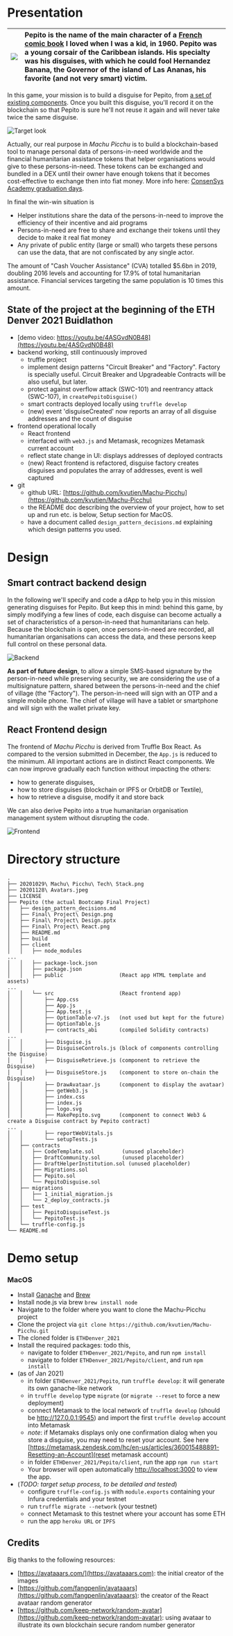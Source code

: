 
# Presentation
|![](https://upload.wikimedia.org/wikipedia/en/9/93/Pepito_Bottaro.jpg)|Pepito is the name of the main character of a [French comic book](https://en.wikipedia.org/wiki/Pepito_(comics)) I loved when I was a kid, in 1960. Pepito was a young corsair of the Caribbean islands. His specialty was his disguises, with which he could fool Hernandez Banana, the Governor of the island of Las Ananas, his favorite (and not very smart) victim. |
|-------|:---------|


In this game, your mission is to build a disguise for Pepito, from [a set of existing components](https://avataaars.com/). Once you built this disguise, you'll record it on the blockchain so that Pepito is sure he'll not reuse it again and will never take twice the same disguise.

![Target look](../20201128%20Avatars.jpeg)

Actually, our real purpose in _Machu Picchu_ is to build a blockchain-based tool to manage personal data of persons-in-need worldwide and the financial humanitarian assistance tokens that helper organisations would give to these persons-in-need. These tokens can be exchanged and bundled in a DEX until their owner have enough tokens that it becomes cost-effective to exchange then into fiat money. More info here: [ConsenSys Academy graduation days](https://youtu.be/9fWTD8gf-Us).

In final the win-win situation is
* Helper institutions share the data of the persons-in-need to improve the efficiency of their incentive and aid programs
* Persons-in-need are free to share and exchange their tokens until they decide to make it real fiat money
* Any private of public entity (large or small) who targets these persons can use the data, that are not confiscated by any single actor.

The amount of "Cash Voucher Assistance" (CVA) totalled $5.6bn in 2019, doubling 2016 levels and accounting for 17.9% of total humanitarian assistance. Financial services targeting the same population is 10 times this amount.

## State of the project at the beginning of the ETH Denver 2021 Buidlathon
* [demo video: https://youtu.be/4ASGvdN0B48](https://youtu.be/4ASGvdN0B48) 
* backend working, still continuously improved
  * truffle project
  * implement design patterns "Circuit Breaker" and "Factory". Factory is specially useful. Circuit Breaker and Upgradeable Contracts will be also useful, but later.
  * protect against overflow attack (SWC-101) and reentrancy attack (SWC-107), in `createPepitoDisguise()`
  * smart contracts deployed locally using `truffle develop`
  * (new) event 'disguiseCreated' now reports an array of all disguise addresses and the count of disguise
* frontend operational locally
  * React frontend
  * interfaced with `web3.js` and Metamask, recognizes Metamask current account
  * reflect state change in UI: displays addresses of deployed contracts
  * (new) React frontend is refactored, disguise factory creates disguises and populates the array of addresses, event is well captured
* git
  * github URL: [https://github.com/kvutien/Machu-Picchu](https://github.com/kvutien/Machu-Picchu)
  * the README doc describing the overview of your project, how to set up and run etc. is below, Setup section for MacOS.
  * have a document called `design_pattern_decisions.md` explaining which design patterns you used.

# Design
## Smart contract backend design
In the following we'll specify and code a dApp to help you in this mission generating disguises for Pepito. But keep this in mind: behind this game, by simply modifying a few lines of code, each disguise can become actually a set of characteristics of a person-in-need that humanitarians can help. Because the blockchain is open, once persons-in-need are recorded, all humanitarian organisations can access the data, and these persons keep full control on these personal data.

![Backend](https://github.com/kvutien/Machu-Picchu/blob/main/Pepito/Final%20Project%20Design.png)

**As part of future design**, to allow a simple SMS-based signature by the person-in-need while preserving security, we are considering the use of a multisignature pattern, shared between the persons-in-need and the chief of village (the "Factory"). The person-in-need will sign with an OTP and a simple mobile phone. The chief of village will have a tablet or smartphone and will sign with the wallet private key.

## React Frontend design
The frontend of _Machu Picchu_ is derived from Truffle Box React. As compared to the version submitted in December, the `App.js` is reduced to the minimum. All important actions are in distinct React components. We can now improve gradually each function without impacting the others: 
* how to generate disguises,
*  how to store disguises (blockchain or IPFS or OrbitDB or Textile), 
*  how to retrieve a disguise, modify it and store back

We can also derive Pepito into a true humanitarian organisation management system without disrupting the code.

![Frontend](https://github.com/kvutien/Machu-Picchu/blob/main/Pepito/Final%20Project%20React.png)

# Directory structure
```
.
├── 20201029\ Machu\ Picchu\ Tech\ Stack.png
├── 20201128\ Avatars.jpeg
├── LICENSE
├── Pepito (the actual Bootcamp Final Project)
│   ├── design_pattern_decisions.md
│   ├── Final\ Project\ Design.png
│   ├── Final\ Project\ Design.pptx
│   ├── Final\ Project\ React.png
│   ├── README.md
│   ├── build
│   ├── client
│   │   ├── node_modules
...
│   │   ├── package-lock.json
│   │   ├── package.json
│   │   ├── public                  (React app HTML template and assets)
...
│   │   └── src                     (React frontend app)
│   │       ├── App.css
│   │       ├── App.js
│   │       ├── App.test.js
│   │       ├── OptionTable-v7.js   (not used but kept for the future)
│   │       ├── OptionTable.js
│   │       ├── contracts_abi       (compiled Solidity contracts)
...
│   │       ├── Disguise.js
│   │       ├── DisguiseControls.js (block of components controlling the Disguise)
│   │       ├── DisguiseRetrieve.js (component to retrieve the Disguise)
│   │       ├── DisguiseStore.js    (component to store on-chain the Disguise)
│   │       ├── DrawAvataar.js      (component to display the avataar)
│   │       ├── getWeb3.js
│   │       ├── index.css
│   │       ├── index.js
│   │       ├── logo.svg
│   │       ├── MakePepito.svg      (component to connect Web3 & create a Disguise contract by Pepito contract)
...
│   │       ├── reportWebVitals.js
│   │       └── setupTests.js
│   ├── contracts
│   │   ├── CodeTemplate.sol         (unused placeholder)
│   │   ├── DraftCommunity.sol       (unused placeholder)
│   │   ├── DraftHelperInstitution.sol (unused placeholder)
│   │   ├── Migrations.sol
│   │   ├── Pepito.sol
│   │   └── PepitoDisguise.sol
│   ├── migrations
│   │   ├── 1_initial_migration.js
│   │   └── 2_deploy_contracts.js
│   ├── test
│   │   ├── PepitoDisguiseTest.js
│   │   └── PepitoTest.js
│   └── truffle-config.js
└── README.md
```

# Demo setup

### MacOS

* Install [Ganache](https://github.com/trufflesuite/ganache/releases/download/v1.2.1/Ganache-1.2.1-mac.zip) and [Brew](https://brew.sh/)
* Install node.js via brew `brew install node`
* Navigate to the folder where you want to clone the Machu-Picchu project
* Clone the project via `git clone https://github.com/kvutien/Machu-Picchu.git` 
* The cloned folder is `ETHDenver_2021`
* Install the required packages: todo this, 
  * navigate to folder `ETHDenver_2021/Pepito`, and run `npm install`
  * navigate to folder `ETHDenver_2021/Pepito/client`, and run `npm install`
* (as of Jan 2021) 
  * in folder `ETHDenver_2021/Pepito`, run `truffle develop`: it will generate its own ganache-like network
  * in `truffle develop` type `migrate` (or `migrate --reset` to force a new deployment)
  * connect Metamask to the local network of `truffle develop` (should be http://127.0.0.1:9545) and import the first `truffle develop` account into Metamask
  * _note_: if Metamaks displays only one confirmation dialog when you store a disguise, you may need to reset your account. See here [https://metamask.zendesk.com/hc/en-us/articles/360015488891-Resetting-an-Account](reset metamask account)
  * in folder `ETHDenver_2021/Pepito/client`, run the app `npm run start`
  * Your browser will open automatically [http://localhost:3000](http://localhost:3000) to view the app.
* (*TODO: target setup process, to be detailed and tested*)
  * configure `truffle-config.js` with `module.exports` containing your Infura credentials and your testnet
  * run `truffle migrate --network` (your testnet)
  * connect Metamask to this testnet where your account has some ETH
  * run the app `heroku URL` or `IPFS`

## Credits
Big thanks to the following resources:

* [https://avataaars.com/](https://avataaars.com): the initial creator of the images
* [https://github.com/fangpenlin/avataaars](https://github.com/fangpenlin/avataaars): the creator of the React avataar random generator
* [https://github.com/keep-network/random-avatar](https://github.com/keep-network/random-avatar): using avataar to illustrate its own blockchain secure random number generator 


